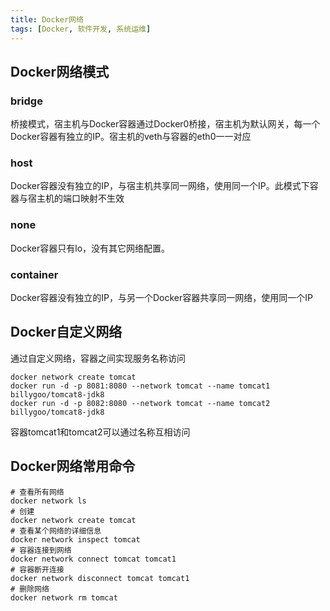 ```yaml
---
title: Docker网络
tags: [Docker, 软件开发, 系统运维]
---
```


## Docker网络模式

### bridge

桥接模式，宿主机与Docker容器通过Docker0桥接，宿主机为默认网关，每一个Docker容器有独立的IP。宿主机的veth与容器的eth0一一对应

### host

Docker容器没有独立的IP，与宿主机共享同一网络，使用同一个IP。此模式下容器与宿主机的端口映射不生效

### none

Docker容器只有lo，没有其它网络配置。

### container

Docker容器没有独立的IP，与另一个Docker容器共享同一网络，使用同一个IP

## Docker自定义网络

通过自定义网络，容器之间实现服务名称访问

```
docker network create tomcat
docker run -d -p 8081:8080 --network tomcat --name tomcat1 billygoo/tomcat8-jdk8
docker run -d -p 8082:8080 --network tomcat --name tomcat2 billygoo/tomcat8-jdk8
```

容器tomcat1和tomcat2可以通过名称互相访问

## Docker网络常用命令

```shell
# 查看所有网络
docker network ls
# 创建
docker network create tomcat
# 查看某个网络的详细信息
docker network inspect tomcat
# 容器连接到网络
docker network connect tomcat tomcat1
# 容器断开连接
docker network disconnect tomcat tomcat1
# 删除网络
docker network rm tomcat
```